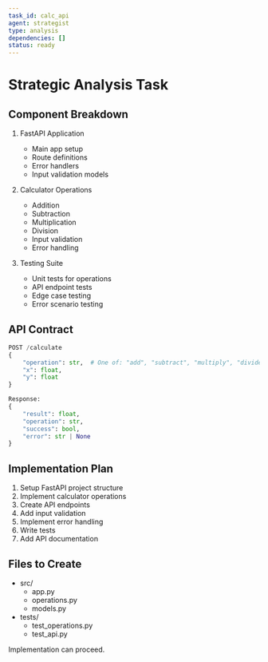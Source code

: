 ```yaml
---
task_id: calc_api
agent: strategist
type: analysis
dependencies: []
status: ready
---
```


# Strategic Analysis Task

## Component Breakdown
1. FastAPI Application
   - Main app setup
   - Route definitions
   - Error handlers
   - Input validation models

2. Calculator Operations
   - Addition
   - Subtraction
   - Multiplication
   - Division
   - Input validation
   - Error handling

3. Testing Suite
   - Unit tests for operations
   - API endpoint tests
   - Edge case testing
   - Error scenario testing

## API Contract
```python
POST /calculate
{
    "operation": str,  # One of: "add", "subtract", "multiply", "divide"
    "x": float,
    "y": float
}

Response:
{
    "result": float,
    "operation": str,
    "success": bool,
    "error": str | None
}
```

## Implementation Plan
1. Setup FastAPI project structure
2. Implement calculator operations
3. Create API endpoints
4. Add input validation
5. Implement error handling
6. Write tests
7. Add API documentation

## Files to Create
- src/
  - app.py
  - operations.py
  - models.py
- tests/
  - test_operations.py
  - test_api.py

Implementation can proceed.